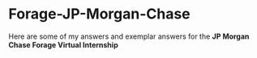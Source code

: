 # Forage-JP-Morgan-Chase

<p>Here are some of my answers and exemplar answers for the <b>JP Morgan Chase Forage Virtual Internship</b></p>
